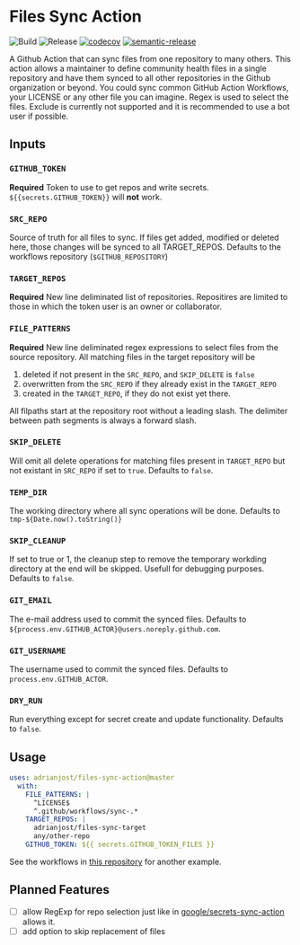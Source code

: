 # Files Sync Action

![Build](https://github.com/adrianjost/files-sync-action/workflows/Build/badge.svg) ![Release](https://github.com/adrianjost/files-sync-action/workflows/Release/badge.svg) [![codecov](https://codecov.io/gh/adrianjost/files-sync-action/branch/master/graph/badge.svg)](https://codecov.io/gh/adrianjost/files-sync-action) [![semantic-release](https://img.shields.io/badge/%20%20%F0%9F%93%A6%F0%9F%9A%80-semantic--release-e10079.svg)](https://github.com/semantic-release/semantic-release)

A Github Action that can sync files from one repository to many others. This action allows a maintainer to define community health files in a single repository and have them synced to all other repositories in the Github organization or beyond. You could sync common GitHub Action Workflows, your LICENSE or any other file you can imagine. Regex is used to select the files. Exclude is currently not supported and it is recommended to use a bot user if possible.

## Inputs

### `GITHUB_TOKEN`

**Required** Token to use to get repos and write secrets. `${{secrets.GITHUB_TOKEN}}` will **not** work.

### `SRC_REPO`

Source of truth for all files to sync. If files get added, modified or deleted here, those changes will be synced to all TARGET_REPOS. Defaults to the workflows repository (`$GITHUB_REPOSITORY`)

### `TARGET_REPOS`

**Required** New line deliminated list of repositories. Repositires are limited to those in which the token user is an owner or collaborator.

### `FILE_PATTERNS`

**Required** New line deliminated regex expressions to select files from the source repository. All matching files in the target repository will be

1. deleted if not present in the `SRC_REPO`, and `SKIP_DELETE` is `false`
2. overwritten from the `SRC_REPO` if they already exist in the `TARGET_REPO`
3. created in the `TARGET_REPO`, if they do not exist yet there.

All filpaths start at the repository root without a leading slash. The delimiter between path segments is always a forward slash.

### `SKIP_DELETE`

Will omit all delete operations for matching files present in `TARGET_REPO` but not existant in `SRC_REPO` if set to `true`. Defaults to `false`.

### `TEMP_DIR`

The working directory where all sync operations will be done. Defaults to `tmp-${Date.now().toString()}`

### `SKIP_CLEANUP`

If set to true or 1, the cleanup step to remove the temporary workding directory at the end will be skipped. Usefull for debugging purposes. Defaults to `false`.

### `GIT_EMAIL`

The e-mail address used to commit the synced files. Defaults to `${process.env.GITHUB_ACTOR}@users.noreply.github.com`.

### `GIT_USERNAME`

The username used to commit the synced files. Defaults to `process.env.GITHUB_ACTOR`.

### `DRY_RUN`

Run everything except for secret create and update functionality. Defaults to `false`.

## Usage

```yaml
uses: adrianjost/files-sync-action@master
  with:
    FILE_PATTERNS: |
      ^LICENSE$
      ^.github/workflows/sync-.*
    TARGET_REPOS: |
      adrianjost/files-sync-target
      any/other-repo
    GITHUB_TOKEN: ${{ secrets.GITHUB_TOKEN_FILES }}
```

See the workflows in [this repository](https://github.com/adrianjost/.github) for another example.

## Planned Features

- [ ] allow RegExp for repo selection just like in [google/secrets-sync-action](https://github.com/google/secrets-sync-action) allows it.
- [ ] add option to skip replacement of files
